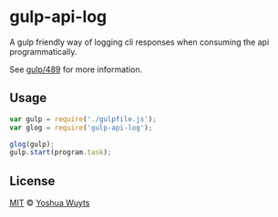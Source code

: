 # gulp-api-log
A gulp friendly way of logging cli responses when consuming the api programmatically.

See [gulp/489](https://github.com/gulpjs/gulp/issues/489) for more information.

## Usage
````js
var gulp = require('./gulpfile.js');
var glog = require('gulp-api-log');

glog(gulp);
gulp.start(program.task);
````

## License
[MIT](https://tldrlegal.com/license/mit-license) © [Yoshua Wuyts](yoshuawuyts.com)